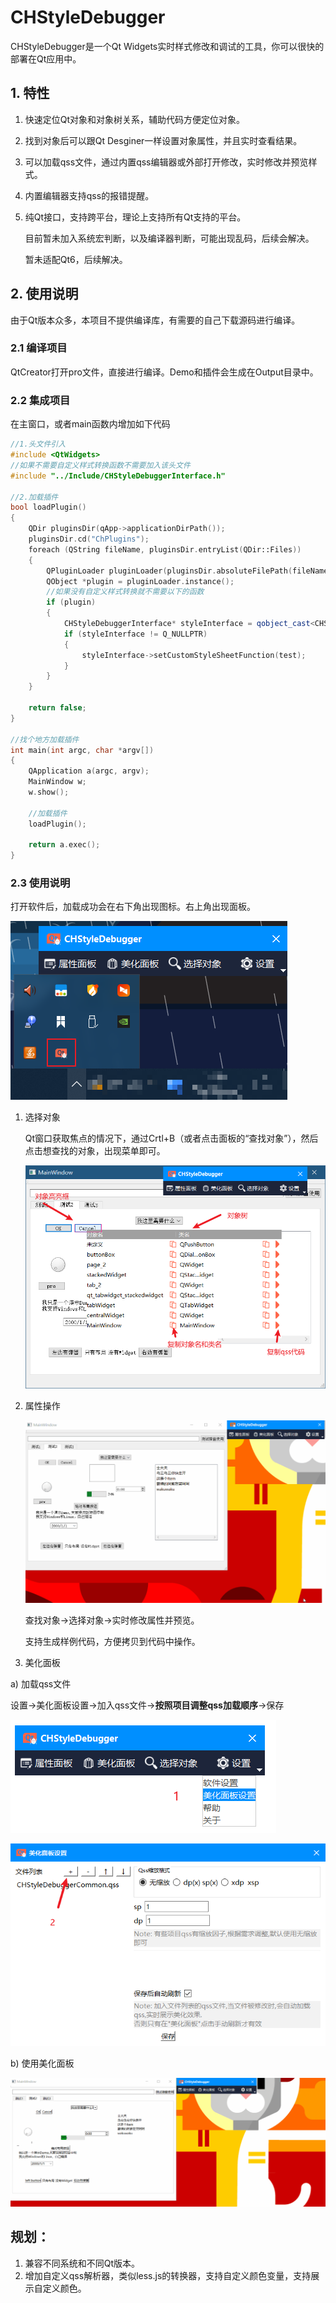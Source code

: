 # CHStyleDebugger

CHStyleDebugger是一个Qt Widgets实时样式修改和调试的工具，你可以很快的部署在Qt应用中。

## 1. 特性

1. 快速定位Qt对象和对象树关系，辅助代码方便定位对象。

2. 找到对象后可以跟Qt Desginer一样设置对象属性，并且实时查看结果。

3. 可以加载qss文件，通过内置qss编辑器或外部打开修改，实时修改并预览样式。

4. 内置编辑器支持qss的报错提醒。

5. 纯Qt接口，支持跨平台，理论上支持所有Qt支持的平台。

   目前暂未加入系统宏判断，以及编译器判断，可能出现乱码，后续会解决。

   暂未适配Qt6，后续解决。

   

## 2. 使用说明

由于Qt版本众多，本项目不提供编译库，有需要的自己下载源码进行编译。

### 2.1 编译项目

QtCreator打开pro文件，直接进行编译。Demo和插件会生成在Output目录中。

### 2.2 集成项目

在主窗口，或者main函数内增加如下代码

```c++
//1.头文件引入
#include <QtWidgets>
//如果不需要自定义样式转换函数不需要加入该头文件
#include "../Include/CHStyleDebuggerInterface.h"

//2.加载插件
bool loadPlugin()
{
    QDir pluginsDir(qApp->applicationDirPath());
    pluginsDir.cd("ChPlugins");
    foreach (QString fileName, pluginsDir.entryList(QDir::Files))
    {
        QPluginLoader pluginLoader(pluginsDir.absoluteFilePath(fileName));
        QObject *plugin = pluginLoader.instance();
        //如果没有自定义样式转换就不需要以下的函数
        if (plugin)
        {
            CHStyleDebuggerInterface* styleInterface = qobject_cast<CHStyleDebuggerInterface *>(plugin);
            if (styleInterface != Q_NULLPTR)
            {
                styleInterface->setCustomStyleSheetFunction(test);
            }
        }
    }

    return false;
}

//找个地方加载插件
int main(int argc, char *argv[])
{
    QApplication a(argc, argv);
    MainWindow w;
    w.show();

    //加载插件
    loadPlugin();

    return a.exec();
}
```



### 2.3 使用说明

打开软件后，加载成功会在右下角出现图标。右上角出现面板。

![image-20230826101559481](.\Screens\1.png)



1. 选择对象

   Qt窗口获取焦点的情况下，通过Crtl+B（或者点击面板的“查找对象”），然后点击想查找的对象，出现菜单即可。

   ![image-20230826102618682](.\Screens\2.png)

2. 属性操作

   ![3](.\Screens\3.gif)

   查找对象->选择对象->实时修改属性并预览。

   支持生成样例代码，方便拷贝到代码中操作。

3.  美化面板

   a) 加载qss文件

   设置->美化面板设置->加入qss文件->**按照项目调整qss加载顺序**->保存

![4](.\Screens\4.png)

![image-20230826104307158](.\Screens\5.png)

b) 使用美化面板

![6](.\Screens\6.gif)



## 规划：

1. 兼容不同系统和不同Qt版本。
2. 增加自定义qss解析器，类似less.js的转换器，支持自定义颜色变量，支持展示自定义颜色。